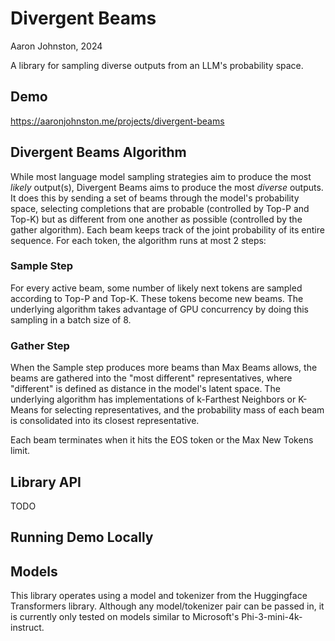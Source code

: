 # Divergent Beams

Aaron Johnston, 2024

A library for sampling diverse outputs from an LLM's probability space.

## Demo

https://aaronjohnston.me/projects/divergent-beams

## Divergent Beams Algorithm

While most language model sampling strategies aim to produce the most
_likely_ output(s), Divergent Beams aims to produce the most
_diverse_ outputs. It does this by sending a set of beams
through the model's probability space, selecting completions that
are probable (controlled by Top-P and Top-K) but as different from
one another as possible (controlled by the gather algorithm). Each
beam keeps track of the joint probability of its entire sequence.
For each token, the algorithm runs at most 2 steps:

### Sample Step

For every active beam, some number of likely next tokens are sampled
according to Top-P and Top-K. These tokens become new beams. The
underlying algorithm takes advantage of GPU concurrency by doing
this sampling in a batch size of 8.

### Gather Step

When the Sample step produces more beams than Max Beams allows, the
beams are gathered into the "most different" representatives, where
"different" is defined as distance in the model's latent space. The
underlying algorithm has implementations of k-Farthest Neighbors or
K-Means for selecting representatives, and the probability mass of
each beam is consolidated into its closest representative.

Each beam terminates when it hits the EOS token or the Max New
Tokens limit.

## Library API

TODO

## Running Demo Locally

## Models

This library operates using a model and tokenizer from the Huggingface Transformers library. Although any model/tokenizer pair can be passed in, it is currently only tested on models similar to Microsoft's Phi-3-mini-4k-instruct.
